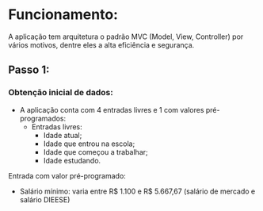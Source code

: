 # Funcionamento:
A aplicação tem arquitetura o padrão MVC (Model, View, Controller) por vários motivos, dentre eles a alta eficiência e segurança.

## Passo 1:
### Obtenção inicial de dados:
  - A aplicação conta com 4 entradas livres e 1 com valores pré-programados:
    - Entradas livres:
      - Idade atual;
      - Idade que entrou na escola;
      - Idade que começou a trabalhar;
      - Idade estudando.

Entrada com valor pré-programado:
  - Salário mínimo: varia entre R$ 1.100 e R$ 5.667,67 (salário de mercado e salário DIEESE)


